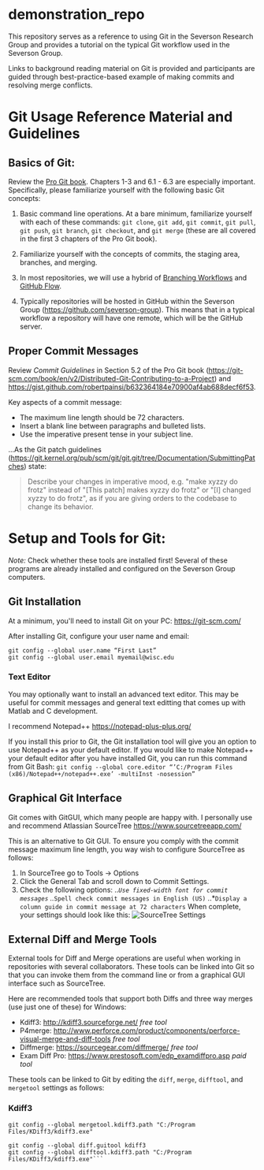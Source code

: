 # demonstration_repo
This repository serves as a reference to using Git in the Severson Research Group and provides a tutorial on the typical Git workflow used in the Severson Group. 

Links to background reading material on Git is provided and participants are guided through best-practice-based example of making commits and resolving merge conflicts.


# Git Usage Reference Material and Guidelines

## Basics of Git:
Review the [Pro Git book](https://git-scm.com/book/en/v2/). Chapters 1-3 and 6.1 - 6.3 are especially important.
Specifically, please familiarize yourself with the following basic Git concepts:

1. Basic command line operations. At a bare minimum, familiarize yourself with each of these commands: `git clone`, `git add`, `git commit`, `git pull`, `git push`, `git branch`, `git checkout`, and `git merge` (these are all covered in the first 3 chapters of the Pro Git book).

2. Familiarize yourself with the concepts of commits, the staging area, branches, and merging.

3. In most repositories, we will use a hybrid of [Branching Workflows](https://git-scm.com/book/en/v2/Git-Branching-Branching-Workflows) and [GitHub Flow](https://git-scm.com/book/en/v2/GitHub-Contributing-to-a-Project#ch06-github_flow).

4. Typically repositories will be hosted in GitHub within the Severson Group (https://github.com/severson-group). This means that in a typical workflow a repository will have one remote, which will be the GitHub server.

## Proper Commit Messages
Review *Commit Guidelines* in Section 5.2 of the Pro Git book (https://git-scm.com/book/en/v2/Distributed-Git-Contributing-to-a-Project) and  https://gist.github.com/robertpainsi/b632364184e70900af4ab688decf6f53.

Key aspects of a commit message:

 * The maximum line length should be 72 characters. 
 * Insert a blank line between paragraphs and bulleted lists.
 * Use the imperative present tense in your subject line. 
 
...As the Git patch guidelines (https://git.kernel.org/pub/scm/git/git.git/tree/Documentation/SubmittingPatches) state: 
>Describe your changes in imperative mood, e.g. "make xyzzy do frotz" instead of "[This patch] makes xyzzy do frotz" or "[I] changed xyzzy to do frotz", as if you are giving orders to the codebase to change its behavior.

# Setup and Tools for Git:
_Note:_ Check whether these tools are installed first! Several of these programs are already installed and configured on the Severson Group computers.

## Git Installation
At a minimum, you'll need to install Git on your PC: https://git-scm.com/

After installing Git, configure your user name and email:
```
git config --global user.name “First Last”
git config --global user.email myemail@wisc.edu
```

### Text Editor
You may optionally want to install an advanced text editor. This may be useful for commit messages and general text editting that comes up with Matlab and C development. 

I recommend Notepad++ https://notepad-plus-plus.org/

If you install this prior to Git, the Git installation tool will give you an option to use Notepad++ as your default editor. If you would like to make Notepad++ your default editor after you have installed Git, you can run this command from Git Bash: `git config --global core.editor “’C:/Program Files (x86)/Notepad++/notepad++.exe’ -multiInst -nosession”`

## Graphical Git Interface
Git comes with GitGUI, which many people are happy with. I personally use and recommend Atlassian SourceTree https://www.sourcetreeapp.com/

This is an alternative to Git GUI. To ensure you comply with the commit message maximum line length, you way wish to configure SourceTree as follows:
 1. In SourceTree go to Tools -> Options
 2. Click the General Tab and scroll down to Commit Settings.
 3. Check the following options: 
..*`Use fixed-width font for commit messages`
..*`Spell check commit messages in English (US)`
..*`Display a column guide in commit message at 72 characters`
When complete, your settings should look like this:
![SourceTree Settings](../images/SourceTreeConfig.png)

## External Diff and Merge Tools

External tools for Diff and Merge operations are useful when working in repositories with several collaborators. These tools can be linked into Git so that you can invoke them from the command line or from a graphical GUI interface such as SourceTree. 

Here are recommended tools that support both Diffs and three way merges (use just one of these) for Windows:
 * Kdiff3: http://kdiff3.sourceforge.net/ _free tool_
 * P4merge: http://www.perforce.com/product/components/perforce-visual-merge-and-diff-tools _free tool_
 * Diffmerge: https://sourcegear.com/diffmerge/ _free tool_
 * Exam Diff Pro: https://www.prestosoft.com/edp_examdiffpro.asp _paid tool_

These tools can be linked to Git by editing the `diff`, `merge`, `difftool`, and `mergetool` settings as follows:

### Kdiff3

```git config --global merge.tool kdiff3
git config --global mergetool.kdiff3.path "C:/Program Files/KDiff3/kdiff3.exe"

git config --global diff.guitool kdiff3
git config --global difftool.kdiff3.path "C:/Program Files/KDiff3/kdiff3.exe"```
 

 
